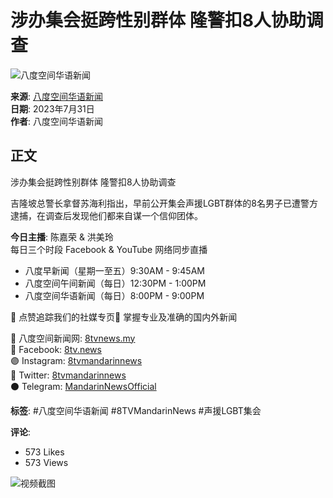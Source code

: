 # 涉办集会挺跨性别群体 隆警扣8人协助调查

![八度空间华语新闻](https://yt3.ggpht.com/EvOukPeXHu72PQlS8vzgByxBzIKHrac2hGie5lKW_wdS5Lu9J0JEvtPItQnCHelkXJ8NQcUong=s48-c-k-c0x00ffffff-no-rj)

**来源**: [八度空间华语新闻](https://www.8tvnews.my/)  
**日期**: 2023年7月31日  
**作者**: 八度空间华语新闻

## 正文

涉办集会挺跨性别群体 隆警扣8人协助调查

吉隆坡总警长拿督苏海利指出，早前公开集会声援LGBT群体的8名男子已遭警方逮捕，在调查后发现他们都来自谋一个信仰团体。

**今日主播**: 陈嘉荣 & 洪美玲  
每日三个时段 Facebook & YouTube 网络同步直播  
- 八度早新闻（星期一至五）9:30AM - 9:45AM  
- 八度空间午间新闻（每日）12:30PM - 1:00PM  
- 八度空间华语新闻（每日）8:00PM - 9:00PM  

📣 点赞追踪我们的社媒专页📣 掌握专业及准确的国内外新闻  

🔗 八度空间新闻网: [8tvnews.my](https://www.8tvnews.my/)  
🔴 Facebook: [8tv.news](https://www.facebook.com/8TV.NEWS)  
🟣 Instagram: [8tvmandarinnews](https://www.instagram.com/8tvmandarinnews/)  
🔵 Twitter: [8tvmandarinnews](https://twitter.com/8tvmandarinnews)  
⚫ Telegram: [MandarinNewsOfficial](https://t.me/s/MandarinNewsOfficial)

**标签**: #八度空间华语新闻 #8TVMandarinNews #声援LGBT集会

**评论**:  
- 573 Likes  
- 573 Views

![视频截图](https://i.ytimg.com/vi/O7qMJ9lq0e4/hqdefault.jpg?sqp=-oaymwEmCKgBEF5IWvKriqkDGQgBFQAAiEIYAdgBAeIBCggYEAIYBjgBQAE=&rs=AOn4CLCNPzJbvDj_92KYcr1A4VuVSWB1kA)
<!-- tcd_original_link https://www.youtube.com/watch?v=w5foahl5QqY -->
